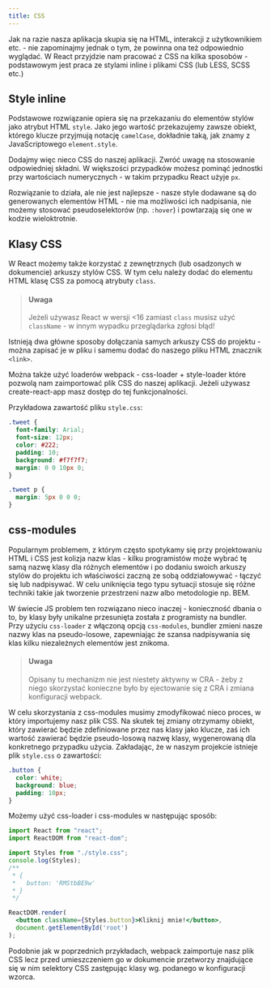 ```yaml
---
title: CSS
---
```


Jak na razie nasza aplikacja skupia się na HTML, interakcji z użytkownikiem etc. - nie zapominajmy jednak o tym, że powinna ona też odpowiednio wyglądać. W React przyjdzie nam pracować z CSS na kilka sposobów - podstawowym jest praca ze stylami inline i plikami CSS (lub LESS, SCSS etc.)

## Style inline

Podstawowe rozwiązanie opiera się na przekazaniu do elementów stylów jako atrybut HTML `style`. Jako jego wartość przekazujemy zawsze obiekt, którego klucze przyjmują notację `camelCase`, dokładnie taką, jak znamy z JavaScriptowego `element.style`.

Dodajmy więc nieco CSS do naszej aplikacji. Zwróć uwagę na stosowanie odpowiedniej składni. W większości przypadków możesz pominąć jednostki przy wartościach numerycznych - w takim przypadku React użyje `px`.

Rozwiązanie to działa, ale nie jest najlepsze - nasze style dodawane są do generowanych elementów HTML - nie ma możliwości ich nadpisania, nie możemy stosować pseudoselektorów (np. `:hover`) i powtarzają się one w kodzie wieloktrotnie.

## Klasy CSS

W React możemy także korzystać z zewnętrznych (lub osadzonych w dokumencie) arkuszy stylów CSS. W tym celu należy dodać do elementu HTML klasę CSS za pomocą atrybuty `class`.

> #### Uwaga
> Jeżeli używasz React w wersji <16 zamiast `class` musisz użyć `className` - w innym wypadku przeglądarka zgłosi błąd!

Istnieją dwa główne sposoby dołączania samych arkuszy CSS do projektu - można zapisać je w pliku i samemu dodać do naszego pliku HTML znacznik `<link>`.

Można także użyć loaderów webpack - css-loader + style-loader które pozwolą nam zaimportować plik CSS do naszej aplikacji. Jeżeli używasz create-react-app masz dostęp do tej funkcjonalności.

Przykładowa zawartość pliku `style.css`:

```css
.tweet {
  font-family: Arial;
  font-size: 12px;
  color: #222;
  padding: 10;
  background: #f7f7f7;
  margin: 0 0 10px 0;
}

.tweet p {
  margin: 5px 0 0 0;
}   
```

## css-modules

Popularnym problemem, z którym często spotykamy się przy projektowaniu HTML i CSS jest kolizja nazw klas - kilku programistów może wybrać tę samą nazwę klasy dla różnych elementów i po dodaniu swoich arkuszy stylów do projektu ich właściwości zaczną ze sobą oddziałowywać - łączyć się lub nadpisywać. W celu uniknięcia tego typu sytuacji stosuje się różne techniki takie jak tworzenie przestrzeni nazw albo metodologie np. BEM.

W świecie JS problem ten rozwiązano nieco inaczej - konieczność dbania o to, by klasy były unikalne przesunięta została z programisty na bundler. Przy użyciu `css-loader` z włączoną opcją `css-modules`, bundler zmieni nasze nazwy klas na pseudo-losowe, zapewniając że szansa nadpisywania się klas kilku niezależnych elementów jest znikoma.

> #### Uwaga
> Opisany tu mechanizm nie jest niestety aktywny w CRA - żeby z niego skorzystać konieczne było by ejectowanie się z CRA i zmiana konfiguracji webpack.

W celu skorzystania z css-modules musimy zmodyfikować nieco proces, w który importujemy nasz plik CSS. Na skutek tej zmiany otrzymamy obiekt, który zawierać będzie zdefiniowane przez nas klasy jako klucze, zaś ich wartość zawierać będzie pseudo-losową nazwę klasy, wygenerowaną dla konkretnego przypadku użycia. Zakładając, że w naszym projekcie istnieje plik `style.css` o zawartości:

```css
.button {
  color: white;
  background: blue;
  padding: 10px;
}
```

Możemy użyć css-loader i css-modules w następując sposób:

```jsx
import React from "react";
import ReactDOM from "react-dom";

import Styles from "./style.css";
console.log(Styles);
/**
 * {
 *   button: 'RMStbBE9w'
 * }
 */

ReactDOM.render(
  <button className={Styles.button}>Kliknij mnie!</button>, 
  document.getElementById('root')
);
```

Podobnie jak w poprzednich przykładach, webpack zaimportuje nasz plik CSS lecz przed umieszczeniem go w dokumencie przetworzy znajdujące się w nim selektory CSS zastępując klasy wg. podanego w konfiguracji wzorca.
